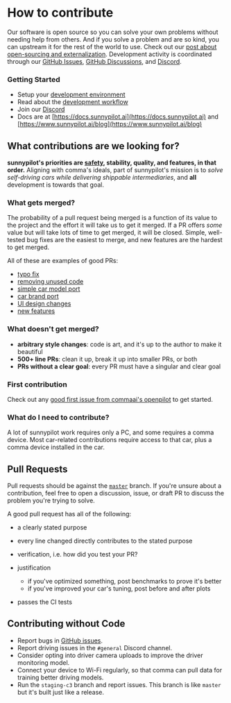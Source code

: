 # How to contribute

Our software is open source so you can solve your own problems without needing help from others. And if you solve a problem and are so kind, you can upstream it for the rest of the world to use. Check out our [post about open-sourcing and externalization](https://www.sunnypilot.ai/blog/july/a-new-chapter-transparency/). Development activity is coordinated through our [GitHub Issues](https://github.com/sunnypilot/sunnypilot/issues), [GitHub Discussions](https://github.com/sunnypilot/sunnypilot/discussions), and [Discord](https://discord.sunnypilot.ai).

### Getting Started

* Setup your [development environment](https://github.com/sunnypilot/sunnypilot/tree/master/tools)
* Read about the [development workflow](WORKFLOW.md)
* Join our [Discord](https://discord.sunnypilot.ai)
* Docs are at [https://docs.sunnypilot.ai](https://docs.sunnypilot.ai) and [https://www.sunnypilot.ai/blog](https://www.sunnypilot.ai/blog)

## What contributions are we looking for?

**sunnypilot's priorities are [safety](../SAFETY.md), stability, quality, and features, in that order.** Aligning with comma's ideals, part of sunnypilot's mission is to *solve self-driving cars while delivering shippable intermediaries*, and **all** development is towards that goal.

### What gets merged?

The probability of a pull request being merged is a function of its value to the project and the effort it will take us to get it merged.
If a PR offers *some* value but will take lots of time to get merged, it will be closed.
Simple, well-tested bug fixes are the easiest to merge, and new features are the hardest to get merged. 

All of these are examples of good PRs:

* [typo fix](https://github.com/commaai/openpilot/pull/30678)
* [removing unused code](https://github.com/commaai/openpilot/pull/30573)
* [simple car model port](https://github.com/commaai/openpilot/pull/30245)
* [car brand port](https://github.com/commaai/openpilot/pull/23331)
* [UI design changes](https://github.com/sunnypilot/sunnypilot/commit/84f6fce90639135611ec568c4d39a352a300bede)
* [new features](https://github.com/sunnypilot/sunnypilot/commit/68e1379003bfdb599921cf9cd5684bfb762fd676)

### What doesn't get merged?

* **arbitrary style changes**: code is art, and it's up to the author to make it beautiful
* **500+ line PRs**: clean it up, break it up into smaller PRs, or both
* **PRs without a clear goal**: every PR must have a singular and clear goal

### First contribution

Check out any [good first issue from commaai's openpilot](https://github.com/commaai/openpilot/issues?q=is%3Aissue+is%3Aopen+label%3A%22good+first+issue%22) to get started.

### What do I need to contribute?

A lot of sunnypilot work requires only a PC, and some requires a comma device.
Most car-related contributions require access to that car, plus a comma device installed in the car.

## Pull Requests

Pull requests should be against the [`master`](https://github.com/sunnypilot/sunnypilot) branch. If you're unsure about a contribution, feel free to open a discussion, issue, or draft PR to discuss the problem you're trying to solve.

A good pull request has all of the following:

- a clearly stated purpose
- every line changed directly contributes to the stated purpose
- verification, i.e. how did you test your PR?
- justification

    * if you've optimized something, post benchmarks to prove it's better
    * if you've improved your car's tuning, post before and after plots

- passes the CI tests

## Contributing without Code

* Report bugs in [GitHub issues](https://github.com/sunnypilot/sunnypilot/issues).
* Report driving issues in the `#general` Discord channel.
* Consider opting into driver camera uploads to improve the driver monitoring model.
* Connect your device to Wi-Fi regularly, so that comma can pull data for training better driving models.
* Run the `staging-c3` branch and report issues. This branch is like `master` but it's built just like a release.

